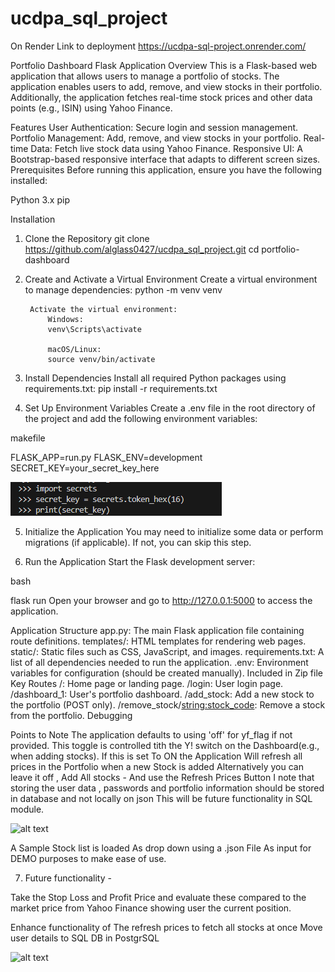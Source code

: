 # ucdpa_sql_project

On Render
Link to deployment
https://ucdpa-sql-project.onrender.com/

Portfolio Dashboard Flask Application
Overview
This is a Flask-based web application that allows users to manage a portfolio of stocks. The application enables users to add, remove, and view stocks in their portfolio. Additionally, the application fetches real-time stock prices and other data points (e.g., ISIN) using Yahoo Finance.

Features
User Authentication: Secure login and session management.
Portfolio Management: Add, remove, and view stocks in your portfolio.
Real-time Data: Fetch live stock data using Yahoo Finance.
Responsive UI: A Bootstrap-based responsive interface that adapts to different screen sizes.
Prerequisites
Before running this application, ensure you have the following installed:

Python 3.x
pip

Installation
1. Clone the Repository
    git clone https://github.com/alglass0427/ucdpa_sql_project.git
    cd portfolio-dashboard
2. Create and Activate a Virtual Environment
    Create a virtual environment to manage dependencies:
    python -m venv venv

        Activate the virtual environment:
            Windows:
            venv\Scripts\activate

            macOS/Linux:
            source venv/bin/activate

3. Install Dependencies
    Install all required Python packages using requirements.txt:
    pip install -r requirements.txt

4. Set Up Environment Variables
    Create a .env file in the root directory of the project and add the following environment variables:

makefile

FLASK_APP=run.py
FLASK_ENV=development
SECRET_KEY=your_secret_key_here

![alt text](secrets.png)

5. Initialize the Application
You may need to initialize some data or perform migrations (if applicable). If not, you can skip this step.

6. Run the Application
Start the Flask development server:

bash

flask run
Open your browser and go to http://127.0.0.1:5000 to access the application.

Application Structure
app.py: The main Flask application file containing route definitions.
templates/: HTML templates for rendering web pages.
static/: Static files such as CSS, JavaScript, and images.
requirements.txt: A list of all dependencies needed to run the application.
.env: Environment variables for configuration (should be created manually). Included in Zip file
Key Routes
/: Home page or landing page.
/login: User login page.
/dashboard_1: User's portfolio dashboard.
/add_stock: Add a new stock to the portfolio (POST only).
/remove_stock/<string:stock_code>: Remove a stock from the portfolio.
Debugging

Points to Note
The application defaults to using 'off' for yf_flag if not provided. 
This toggle is controlled tith the Y! switch on the Dashboard(e.g., when adding stocks).
If this is set To ON the Application Will refresh all prices in the Portfolio when a new Stock is added
Alternatively you can leave it  off  , Add All stocks  -  And use the Refresh Prices Button
I note that storing the user data , passwords and portfolio information should be stored in database and not locally on json
This will be future functionality in SQL module.



![alt text](yahoo_image.png)

A Sample Stock list is loaded As drop down using a .json File As input for DEMO purposes to make ease of use.


7. Future functionality  - 

Take the Stop Loss and Profit Price and evaluate these compared to the market price from Yahoo Finance showing user the current position.

Enhance functionality of The refresh prices to fetch all stocks at once
Move user details to SQL DB in PostgrSQL

![alt text](image.png)
